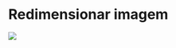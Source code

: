 # Redimensionar imagem

![](https://ik.imagekit.io/wericknalyson/wallpaper-star-wars_JtMtA8y_k.png)
